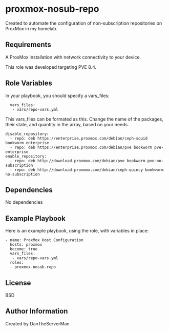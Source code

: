proxmox-nosub-repo
=========

Created to automate the configuration of non-subscription repositories on ProxMox in my homelab.

Requirements
------------

A ProxMox installation with network connectivity to your device. 

This role was developed targeting PVE 8.4.

Role Variables
--------------
 
In your playbook, you should specify a vars_files:
```
  vars_files:  
   - vars/repo-vars.yml
```
This vars_files can be formated as this. Change the name of the packages, their state, and quantity in the array, based on your needs.
```
disable_repository:
  - repo: deb https://enterprise.proxmox.com/debian/ceph-squid bookworm enterprise
  - repo: deb https://enterprise.proxmox.com/debian/pve bookworm pve-enterprise
enable_repository:
  - repo: deb http://download.proxmox.com/debian/pve bookworm pve-no-subscription
  - repo: deb http://download.proxmox.com/debian/ceph-quincy bookworm no-subscription
```
Dependencies
------------

No dependencies

Example Playbook
----------------

Here is an example playbook, using the role, with variables in place:
```
- name: ProxMox Host Configuration
  hosts: proxmox
  become: true
  vars_files:  
   - vars/repo-vars.yml
  roles:
  - proxmox-nosub-repo
```
License
-------

BSD

Author Information
------------------

Created by DanTheServerMan